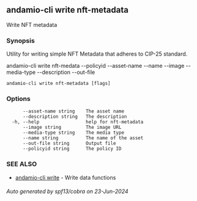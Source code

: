 ## andamio-cli write nft-metadata

Write NFT metadata

### Synopsis


Utility for writing simple NFT Metadata that adheres to CIP-25 standard.

andamio-cli write nft-medata
	--policyid
	--asset-name
	--name
	--image
	--media-type
	--description
	--out-file

	

```
andamio-cli write nft-metadata [flags]
```

### Options

```
      --asset-name string    The asset name
      --description string   The description
  -h, --help                 help for nft-metadata
      --image string         The image URL
      --media-type string    The media type
      --name string          The name of the asset
      --out-file string      Output file
      --policyid string      The policy ID
```

### SEE ALSO

* [andamio-cli write](andamio-cli_write.md)	 - Write data functions

###### Auto generated by spf13/cobra on 23-Jun-2024
